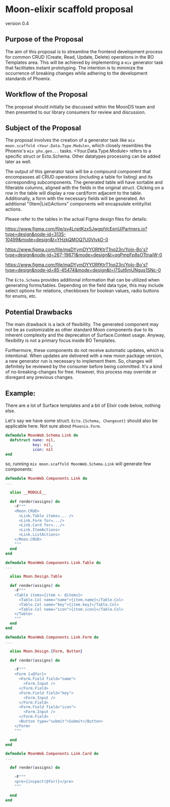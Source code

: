 # Moon-elixir scaffold proposal
version 0.4

## Purpose of the Proposal
The aim of this proposal is to streamline the frontend development process for common CRUD (Create, Read, Update, Delete) operations in the BO Templates area. This will be achieved by implementing a `mix` generator task that facilitates instant prototyping. The intention is to minimize the occurrence of breaking changes while adhering to the development standards of Phoenix.

## Workflow of the Proposal
The proposal should initially be discussed within the MoonDS team and then presented to our library consumers for review and discussion.

## Subject of the Proposal
The proposal involves the creation of a generator task like `mix moon.scaffold <Your.Data.Type.Module>`, which closely resembles the Phoenix's `mix phx.gen...` tasks.
<Your.Data.Type.Module> refers to a specific struct or Ecto.Schema. Other datatypes processing can be added later as well. 

The output of this generator task will be a compound component that encompasses all CRUD operations (including a table for listing) and its corresponding subcomponents. The generated table will have sortable and filterable columns, aligned with the fields in the original struct. Clicking on a row in the table will display a row card/form adjacent to the table. Additionally, a form with the necessary fields will be generated. An additional "{Item|List}Actions" components will encapsulate entity/list actions.

Please refer to the tables in the actual Figma design files for details:

https://www.figma.com/file/sv4LnptKzx5JwgpIVcEenU/Partners.io?type=design&node-id=3135-10499&mode=design&t=YHzkQMOQ7U0VIvkD-0

https://www.figma.com/file/maDYymDYYORfKtrT1nq23n/Yolo-Bo's?type=design&node-id=267-19671&mode=design&t=qgPmpFp8sOTtnaiW-0

https://www.figma.com/file/maDYymDYYORfKtrT1nq23n/Yolo-Bo's?type=design&node-id=85-45474&mode=design&t=I7Sut6mUNgus1SNc-0


The `Ecto.Schema` provides additional information that can be utilized when generating forms/tables. Depending on the field data type, this may include select options for relations, checkboxes for boolean values, radio buttons for enums, etc.

## Potential Drawbacks
The main drawback is a lack of flexibility. The generated component may not be as customizable as other standard Moon components due to its inherent complexity and the deprecation of Surface.Context usage. Anyway, flexibility is not a primary focus inside BO Templates.

Furthermore, these components do not receive automatic updates, which is intentional. When updates are delivered with a new moon package version, a new generator run is necessary to implement them. So, changes will definitely be reviewed by the consumer before being committed. It's a kind of no-breaking-changes for free. However, this process may override or disregard any previous changes.


## Example:
There are a lot of Surface templates and a bit of Elixir code below, nothing else.

Let's say we have some struct. `Ecto.{Schema, Changeset}` should also be applicable here. Not sure about `Phoenix.Form`.
```elixir
defmodule MoonWeb.Schema.Link do
  defstruct name: nil,
            key: nil,
            icon: nil
end
```

so, running `mix moon.scaffold MoonWeb.Schema.Link` will generate few components:

```elixir
defmodule MoonWeb.Components.Link do
...

  alias __MODULE__

  def render(assigns) do
    ~F"""
    <Moon.CRUD>
      <Link.Table items=... />
      <Link.Form for=.../>
      <Link.Card for=.../>
      <Link.ItemActions>
      <Link.ListActions>
    </Moon.CRUD>
    """
  end
end

defmodule MoonWeb.Components.Link.Table do
...

  alias Moon.Design.Table

  def render(assigns) do
    ~F"""
    <Table items={item <- @items}>
      <Table.Col name="name">{item.name}</Table.Col>
      <Table.Col name="key">{item.key}</Table.Col>
      <Table.Col name="icon">{item.icon}</Table.Col>
    </Table>
    """
  end
end

defmodule MoonWeb.Components.Link.Form do
...

  alias Moon.Design.{Form, Button}

  def render(assigns) do

    ~F"""
    <Form {=@for}>
      <Form.Field field="name">
        <Form.Input />
      </Form.Field>
      <Form.Field field="key">
        <Form.Input />
      </Form.Field>
      <Form.Field field="icon">
        <Form.Input />
      </Form.Field>
      <Button type="submit">Submit</Button>
    </Form>
    """

  end
end

defmodule MoonWeb.Components.Link.Card do
...

  def render(assigns) do

    ~F"""
    <pre>{inspect(@for)}</pre>
    """

  end
end
```